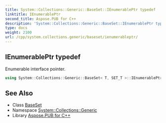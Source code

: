 ```yaml
---
title: System::Collections::Generic::BaseSet::IEnumerablePtr typedef
linktitle: IEnumerablePtr
second_title: Aspose.PUB for C++
description: 'System::Collections::Generic::BaseSet::IEnumerablePtr typedef. Enumerable interface pointer in C++.'
type: docs
weight: 2100
url: /cpp/system.collections.generic/baseset/ienumerableptr/
---
```

## IEnumerablePtr typedef


Enumerable interface pointer.

```cpp
using System::Collections::Generic::BaseSet< T, SET_T >::IEnumerablePtr =  SharedPtr<IEnumerable<T>>
```

## See Also

* Class [BaseSet](../)
* Namespace [System::Collections::Generic](../../)
* Library [Aspose.PUB for C++](../../../)
